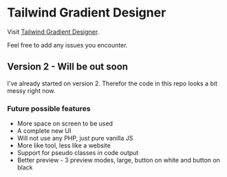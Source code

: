 # Tailwind Gradient Designer

Visit [Tailwind Gradient Designer](http://tailwind-gradient-designer.csspost.com/).

Feel free to add any issues you encounter.

## Version 2 - Will be out soon

I've already started on version 2. Therefor the code in this repo looks a bit messy right now.

### Future possible features

- More space on screen to be used
- A complete new UI
- Will not use any PHP, just pure vanilla JS
- More like tool, less like a website
- Support for pseudo classes in code output
- Better preview - 3 preview modes, large, button on white and button on black
